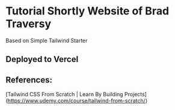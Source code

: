 # Tutorial Shortly Website of Brad Traversy

Based on Simple Tailwind Starter

## Deployed to Vercel

## References:

[Tailwind CSS From Scratch | Learn By Building Projects] (https://www.udemy.com/course/tailwind-from-scratch/)
